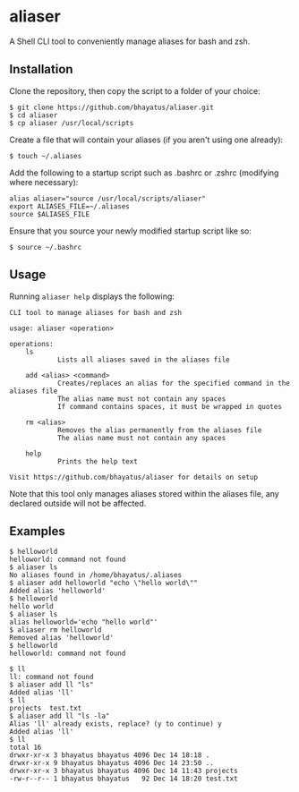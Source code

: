 # aliaser

A Shell CLI tool to conveniently manage aliases for bash and zsh.

## Installation
Clone the repository, then copy the script to a folder of your choice:

    $ git clone https://github.com/bhayatus/aliaser.git
    $ cd aliaser
    $ cp aliaser /usr/local/scripts

Create a file that will contain your aliases (if you aren't using one already):

    $ touch ~/.aliases

Add the following to a startup script such as .bashrc or .zshrc (modifying where necessary):
    
    alias aliaser="source /usr/local/scripts/aliaser"
    export ALIASES_FILE=~/.aliases
    source $ALIASES_FILE

Ensure that you source your newly modified startup script like so:

    $ source ~/.bashrc

## Usage
Running `aliaser help` displays the following:
    
    CLI tool to manage aliases for bash and zsh

    usage: aliaser <operation>

    operations:
        ls
                Lists all aliases saved in the aliases file

        add <alias> <command>
                Creates/replaces an alias for the specified command in the aliases file
                The alias name must not contain any spaces
                If command contains spaces, it must be wrapped in quotes

        rm <alias>
                Removes the alias permanently from the aliases file
                The alias name must not contain any spaces

        help
                Prints the help text

    Visit https://github.com/bhayatus/aliaser for details on setup

Note that this tool only manages aliases stored within the aliases file, any declared outside will not be affected.

## Examples

    $ helloworld
    helloworld: command not found
    $ aliaser ls
    No aliases found in /home/bhayatus/.aliases
    $ aliaser add helloworld "echo \"hello world\""
    Added alias 'helloworld'
    $ helloworld
    hello world
    $ aliaser ls
    alias helloworld='echo "hello world"'
    $ aliaser rm helloworld
    Removed alias 'helloworld'
    $ helloworld
    helloworld: command not found

    $ ll
    ll: command not found
    $ aliaser add ll "ls"
    Added alias 'll'
    $ ll
    projects  test.txt
    $ aliaser add ll "ls -la"
    Alias 'll' already exists, replace? (y to continue) y
    Added alias 'll'
    $ ll
    total 16
    drwxr-xr-x 3 bhayatus bhayatus 4096 Dec 14 18:18 .
    drwxr-xr-x 9 bhayatus bhayatus 4096 Dec 14 23:50 ..
    drwxr-xr-x 3 bhayatus bhayatus 4096 Dec 14 11:43 projects
    -rw-r--r-- 1 bhayatus bhayatus   92 Dec 14 18:20 test.txt
